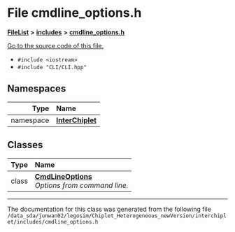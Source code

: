 
# File cmdline\_options.h



[**FileList**](files.md) **>** [**includes**](dir_943fa6db2bfb09b7dcf1f02346dde40e.md) **>** [**cmdline\_options.h**](cmdline__options_8h.md)

[Go to the source code of this file.](cmdline__options_8h_source.md)



* `#include <iostream>`
* `#include "CLI/CLI.hpp"`









## Namespaces

| Type | Name |
| ---: | :--- |
| namespace | [**InterChiplet**](namespaceInterChiplet.md) <br> |

## Classes

| Type | Name |
| ---: | :--- |
| class | [**CmdLineOptions**](classInterChiplet_1_1CmdLineOptions.md) <br>_Options from command line._  |














------------------------------
The documentation for this class was generated from the following file `/data_sda/junwan02/legosim/Chiplet_Heterogeneous_newVersion/interchiplet/includes/cmdline_options.h`
